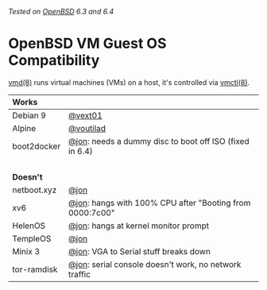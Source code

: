 _Tested on [OpenBSD](/openbsd/) 6.3 and 6.4_

# OpenBSD VM Guest OS Compatibility

[vmd(8)](https://man.openbsd.org/vmd.8) runs virtual machines (VMs) on a host, it's controlled
via [vmctl(8)](https://man.openbsd.org/vmctl.8).

Works       | &nbsp;
:--         | :--
Debian 9    | [@vext01]
Alpine      | [@voutilad]
boot2docker | [@jon]: needs a dummy disc to boot off ISO (fixed in 6.4)
&nbsp;      |
**Doesn't** |
netboot.xyz | [@jon][@jon2]
xv6         | [@jon]: hangs with 100% CPU after "Booting from 0000:7c00"
HelenOS     | [@jon]: hangs at kernel monitor prompt
TempleOS    | [@jon]
Minix 3     | [@jon]: VGA to Serial stuff breaks down
tor-ramdisk | [@jon]: serial console doesn't work, no network traffic

[@voutilad]: https://gist.github.com/voutilad/a5080909e88e8dcffd1960312b5f9510
[@jon]: https://bsd.network/@jon/100719091239815531
[@vext01]: https://github.com/vext01/recipes/blob/master/recipes/debian9_inside_vmm.md
[@jon2]: https://bsd.network/@jon/100754359458914508
